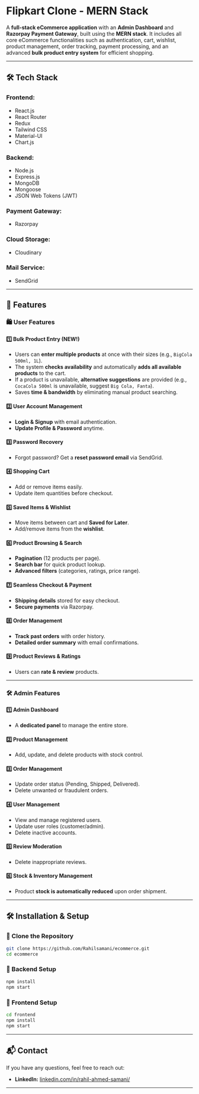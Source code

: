 # **Flipkart Clone - MERN Stack**  
A **full-stack eCommerce application** with an **Admin Dashboard** and **Razorpay Payment Gateway**, built using the **MERN stack**. It includes all core eCommerce functionalities such as authentication, cart, wishlist, product management, order tracking, payment processing, and an advanced **bulk product entry system** for efficient shopping.  

---

## **🛠️ Tech Stack**  

### **Frontend:**  
- React.js  
- React Router  
- Redux  
- Tailwind CSS  
- Material-UI  
- Chart.js  

### **Backend:**  
- Node.js  
- Express.js  
- MongoDB  
- Mongoose  
- JSON Web Tokens (JWT)  

### **Payment Gateway:**  
- Razorpay  

### **Cloud Storage:**  
- Cloudinary  

### **Mail Service:**  
- SendGrid  

---

## **🚀 Features**  

### **🛍️ User Features**  

#### **1️⃣ Bulk Product Entry (NEW!)**  
- Users can **enter multiple products** at once with their sizes (e.g., `BigCola 500ml, 1L`).  
- The system **checks availability** and automatically **adds all available products** to the cart.  
- If a product is unavailable, **alternative suggestions** are provided (e.g., `CocaCola 500ml` is unavailable, suggest `Big Cola, Fanta`).  
- Saves **time & bandwidth** by eliminating manual product searching.  

#### **2️⃣ User Account Management**  
- **Login & Signup** with email authentication.  
- **Update Profile & Password** anytime.  

#### **3️⃣ Password Recovery**  
- Forgot password? Get a **reset password email** via SendGrid.  

#### **4️⃣ Shopping Cart**  
- Add or remove items easily.  
- Update item quantities before checkout.  

#### **5️⃣ Saved Items & Wishlist**  
- Move items between cart and **Saved for Later**.  
- Add/remove items from the **wishlist**.  

#### **6️⃣ Product Browsing & Search**  
- **Pagination** (12 products per page).  
- **Search bar** for quick product lookup.  
- **Advanced filters** (categories, ratings, price range).  

#### **7️⃣ Seamless Checkout & Payment**  
- **Shipping details** stored for easy checkout.  
- **Secure payments** via Razorpay.  

#### **8️⃣ Order Management**  
- **Track past orders** with order history.  
- **Detailed order summary** with email confirmations.  

#### **9️⃣ Product Reviews & Ratings**  
- Users can **rate & review** products.  

---

### **🛠️ Admin Features**  

#### **1️⃣ Admin Dashboard**  
- A **dedicated panel** to manage the entire store.  

#### **2️⃣ Product Management**  
- Add, update, and delete products with stock control.  

#### **3️⃣ Order Management**  
- Update order status (Pending, Shipped, Delivered).  
- Delete unwanted or fraudulent orders.  

#### **4️⃣ User Management**  
- View and manage registered users.  
- Update user roles (customer/admin).  
- Delete inactive accounts.  

#### **5️⃣ Review Moderation**  
- Delete inappropriate reviews.  

#### **6️⃣ Stock & Inventory Management**  
- Product **stock is automatically reduced** upon order shipment.  

---

## **🛠️ Installation & Setup**  

### **📌 Clone the Repository**  
```sh
git clone https://github.com/Rahilsamani/ecommerce.git
cd ecommerce
```

### **📌 Backend Setup**  
```sh
npm install
npm start
```

### **📌 Frontend Setup**  
```sh
cd frontend
npm install
npm start
```

---

## **📬 Contact**  
If you have any questions, feel free to reach out:  

- **LinkedIn:** [linkedin.com/in/rahil-ahmed-samani/](https://www.linkedin.com/in/rahil-ahmed-samani/)  

---
